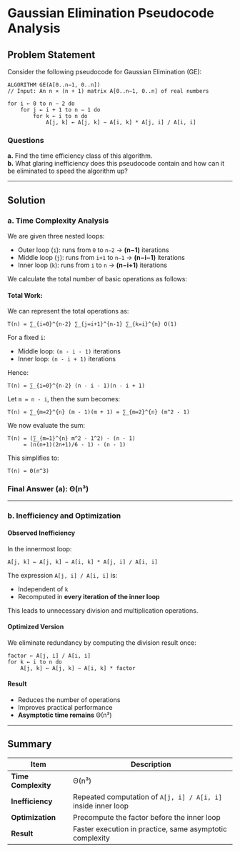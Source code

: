 # Gaussian Elimination Pseudocode Analysis

## Problem Statement

Consider the following pseudocode for Gaussian Elimination (GE):

```
ALGORITHM GE(A[0..n−1, 0..n])
// Input: An n × (n + 1) matrix A[0..n−1, 0..n] of real numbers

for i ← 0 to n − 2 do
    for j ← i + 1 to n − 1 do
        for k ← i to n do
            A[j, k] ← A[j, k] − A[i, k] * A[j, i] / A[i, i]
```

### Questions

**a.** Find the time efficiency class of this algorithm.  
**b.** What glaring inefficiency does this pseudocode contain and how can it be eliminated to speed the algorithm up?

---

## Solution

### a. Time Complexity Analysis

We are given three nested loops:

- Outer loop (`i`): runs from `0` to `n−2` → **(n−1)** iterations  
- Middle loop (`j`): runs from `i+1` to `n−1` → **(n−i−1)** iterations  
- Inner loop (`k`): runs from `i` to `n` → **(n−i+1)** iterations

We calculate the total number of basic operations as follows:

#### Total Work:

We can represent the total operations as:

```
T(n) = ∑_{i=0}^{n-2} ∑_{j=i+1}^{n-1} ∑_{k=i}^{n} O(1)
```

For a fixed `i`:
- Middle loop: `(n - i - 1)` iterations
- Inner loop: `(n - i + 1)` iterations

Hence:

```
T(n) = ∑_{i=0}^{n-2} (n - i - 1)(n - i + 1)
```

Let `m = n - i`, then the sum becomes:

```
T(n) = ∑_{m=2}^{n} (m - 1)(m + 1) = ∑_{m=2}^{n} (m^2 - 1)
```

We now evaluate the sum:

```
T(n) = (∑_{m=1}^{n} m^2 - 1^2) - (n - 1)
     = (n(n+1)(2n+1)/6 - 1) - (n - 1)
```

This simplifies to:

```
T(n) = Θ(n^3)
```

### Final Answer (a): Θ(n³)

---

### b. Inefficiency and Optimization

#### Observed Inefficiency

In the innermost loop:

```
A[j, k] ← A[j, k] − A[i, k] * A[j, i] / A[i, i]
```

The expression `A[j, i] / A[i, i]` is:

- Independent of `k`
- Recomputed in **every iteration of the inner loop**

This leads to unnecessary division and multiplication operations.

#### Optimized Version

We eliminate redundancy by computing the division result once:

```
factor ← A[j, i] / A[i, i]
for k ← i to n do
    A[j, k] ← A[j, k] − A[i, k] * factor
```

#### Result

- Reduces the number of operations
- Improves practical performance
- **Asymptotic time remains** Θ(n³)

---

## Summary

| Item                | Description                                                  |
|---------------------|--------------------------------------------------------------|
| **Time Complexity** | Θ(n³)                                                        |
| **Inefficiency**    | Repeated computation of `A[j, i] / A[i, i]` inside inner loop |
| **Optimization**    | Precompute the factor before the inner loop                 |
| **Result**          | Faster execution in practice, same asymptotic complexity     |
